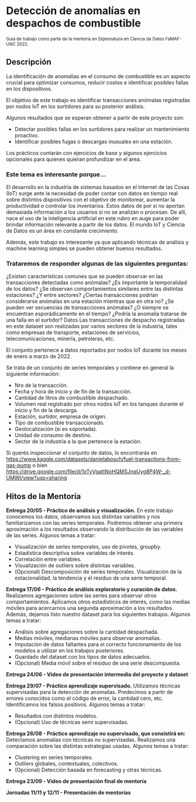 # Detección de anomalías en despachos de combustible
<small>Guía de trabajo como parte de la mentoría en Diplomatura en Ciencia de Datos FaMAF-UNC 2022.</small>

## Descripción
La identificación de anomalías en el consumo de combustible es un aspecto crucial para optimizar consumos, reducir costos e identificar posibles fallas en los dispositivos. 

El objetivo de este trabajo es identificar transacciones anómalas registradas por nodos IoT en los surtidores para su posterior análisis. 

Algunos resultados que se esperan obtener a partir de este proyecto son:
- Detectar posibles fallas en los surtidores para realizar un mantenimiento proactivo.
- Identificar posibles fugas o descargas inusuales en una estación.

Los prácticos contarán con ejercicios de base y algunos ejercicios opcionales para quienes quieran profundizar en el área.

### Este tema es interesante porque…
El desarrollo en la industria de sistemas basados en el Internet de las Cosas (IoT) surge ante la necesidad de poder contar con datos en tiempo real sobre distintos dispositivos con el objetivo de monitorear, aumentar la productividad o controlar los inventarios. Estos datos de por sí no aportan demasiada información a los usuarios si no se analizan o procesan. De allí, nace el uso de la inteligencia artificial en este rubro en auge para poder brindar información relevante a partir de los datos. El mundo IoT y Ciencia de Datos es un área en constante crecimiento.

Además, este trabajo es interesante ya que aplicando técnicas de análisis y machine learning simples se pueden obtener buenos resultados. 

### Trataremos de responder algunas de las siguientes preguntas:
¿Existen características comunes que se pueden observar en las transacciones detectadas como anómalas?
¿Es importante la temporalidad de los datos?
¿Se observan comportamientos similares entre las distintas estaciones? ¿Y entre sectores?
¿Ciertas transacciones podrían considerarse anómalas en una estación mientras que en otra no?
¿Se pueden ver secuencias de transacciones anómalas? ¿O siempre se encuentran esporádicamente en el tiempo?
¿Podría la anomalía tratarse de una falla en el surtidor?
Datos
Las transacciones de despacho registradas en este dataset son realizadas por varios sectores de la industria, tales como empresas de transporte, estaciones de servicios, telecomunicaciones, minería, petroleras, etc.

El conjunto pertenece a datos reportados por nodos IoT durante los meses de enero a marzo de 2022. 

Se trata de un conjunto de series temporales y contiene en general la siguiente información:
- Nro de la transacción.
- Fecha y hora de inicio y de fin de la transacción.
- Cantidad de litros de combustible despachado.
- Volumen real registrado por otros nodos IoT en los tanques durante el inicio y fin de la descarga.
- Estación, surtidor, empresa de origen.
- Tipo de combustible transaccionado.
- Geolocalización (si es soportada).
- Unidad de consumo de destino.
- Sector de la industria a la que pertenece la estación.

Si querés inspeccionar el conjunto de datos, lo encontrarás en
https://www.kaggle.com/datasets/danielabosch/fuel-transactions-from-gas-pump o bien https://drive.google.com/file/d/1xTyVgattNoHQMSJnqUyg8P4W-_d-UMWI/view?usp=sharing 

## Hitos de la Mentoría
**Entrega 20/05 - Práctico de análisis y visualización.**
En este trabajo conocemos los datos, observamos sus distintas variables y nos familiarizamos con las series temporales. Podremos obtener una primera aproximación a los resultados observando la distribución de las variables de las series. Algunos temas a tratar:
- Visualización de series temporales, uso de pivotes, groupby.
- Estadística descriptiva sobre variables de interés.
- Correlación entre variables.
- Visualización de outliers sobre distintas variables.
- (Opcional) Descomposición de series temporales. Visualización de la estacionalidad, la tendencia y el residuo de una serie temporal.

**Entrega 17/06 - Práctico de análisis exploratorio y curación de datos.**
Realizamos agregaciones sobre las series para observar otros comportamientos. Aplicamos otros estadísticos de interés, como las medias móviles para acercarnos una segunda aproximación a los resultados. Además, dejamos listo nuestro dataset para los siguientes trabajos. Algunos temas a tratar:
- Análisis sobre agregaciones sobre la cantidad despachada.
- Medias móviles, medianas móviles para observar anomalías.
- Imputación de datos faltantes para el correcto funcionamiento de los modelos a utilizar en los trabajos posteriores.
- Guardado del dataset con los tipos de datos adecuados.
- (Opcional) Media móvil sobre el residuo de una serie descompuesta.
 
**Entrega 24/06 - Video de presentación intermedia del proyecto y dataset**
 
**Entrega 29/07 - Práctico aprendizaje supervisado.**
Utilizamos técnicas supervisadas para la detección de anomalías. Predecimos a partir de errores conocidos como el código de error, la cantidad cero, etc. Identificamos los falsos positivos. Algunos temas a tratar:
- Resultados con distintos modelos.
- (Opcional) Uso de técnicas semi supervisadas.
 
**Entrega 26/08  - Práctico aprendizaje no supervisado, que consistirá en:**
Detectamos anomalías con técnicas no supervisadas. Realizamos una comparación sobre las distintas estrategias usadas. Algunos temas a tratar:
- Clustering en series temporales.
- Outliers globales, contextuales, colectivos.
- (Opcional) Detección basada en forecasting y otras técnicas.
 
**Entrega 23/09 - Video de presentación final de mentoría**
 
**Jornadas 11/11 y 12/11 - Presentación de mentorías**
